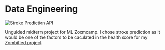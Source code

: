 # Data Engineering

![Stroke Prediction API](https://raw.githubusercontent.com/gregorywmorris/gregorywmorris.github.io/master/images/stroke-prediction-api.jpg)

Unguided midterm project for ML Zoomcamp. I chose stroke prediction as it would be one of the factors to be caculated in the health score for my [Zombified project](/product_management.md).

